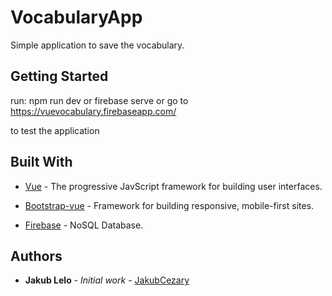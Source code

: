 # VocabularyApp

Simple application to save the vocabulary.

## Getting Started

run: npm run dev
or
firebase serve
or
go to https://vuevocabulary.firebaseapp.com/

to test the application


## Built With

* [Vue](https://vuejs.org/) - The progressive JavScript framework for building user interfaces.

* [Bootstrap-vue](https://bootstrap-vue.js.org/) - Framework for building responsive, mobile-first sites.

* [Firebase](https://firebase.google.com/) - NoSQL Database.


## Authors

* **Jakub Lelo** - *Initial work* - [JakubCezary](https://github.com/JakubCezary)
